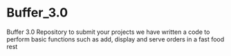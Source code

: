 # Buffer_3.0
Buffer 3.0 Repository to submit your projects
we have written a code to perform basic functions such as add, display and serve orders in a fast food rest
